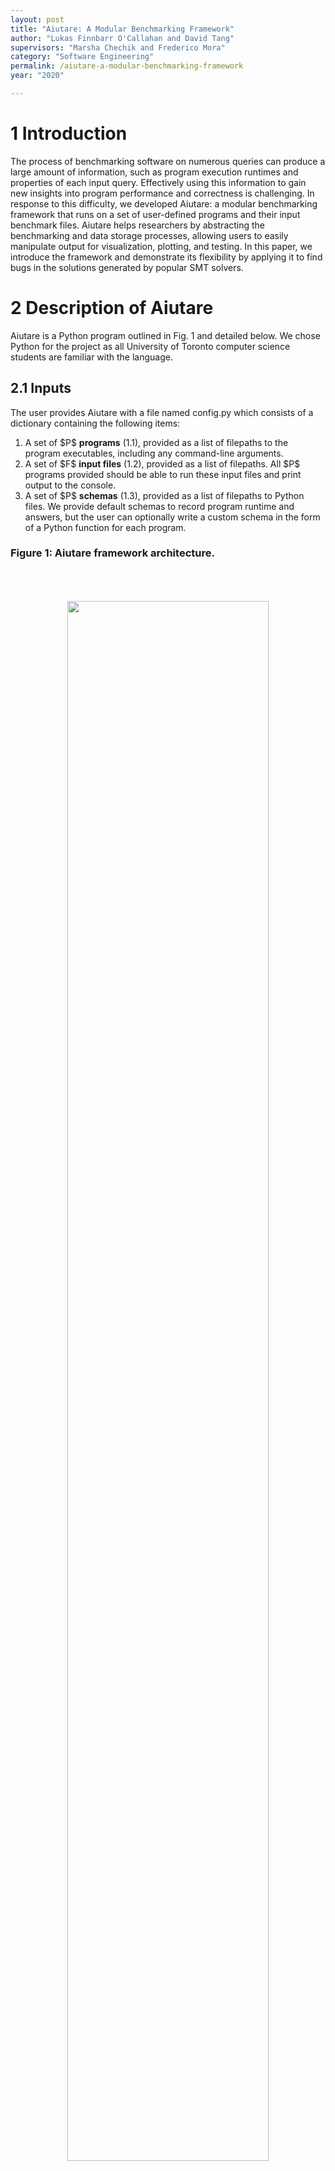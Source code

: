 ```yaml
---
layout: post
title: "Aiutare: A Modular Benchmarking Framework"
author: "Lukas Finnbarr O'Callahan and David Tang"
supervisors: "Marsha Chechik and Frederico Mora"
category: "Software Engineering"
permalink: /aiutare-a-modular-benchmarking-framework
year: "2020"

---
```


1 Introduction
============

The process of benchmarking software on numerous queries can produce a large amount of information, such as program execution runtimes and properties of each input query. Effectively using this information to gain new insights into program performance and correctness is challenging. In response to this difficulty, we developed Aiutare: a modular benchmarking framework that runs on a set of user-defined programs and their input benchmark files. Aiutare helps researchers by abstracting the benchmarking and data storage processes, allowing users to easily manipulate output for visualization, plotting, and testing. In this paper, we introduce
the framework and demonstrate its flexibility by applying it to find bugs in the solutions generated by popular SMT solvers. 



2 Description of Aiutare
==========

Aiutare is a Python program outlined in Fig. 1 and detailed below. We chose Python for the project as all University of Toronto computer science students are familiar with the language.

## 2.1 Inputs
The user provides Aiutare with a file named config.py which consists of a dictionary containing the following items:
<ol>
  <li>A set of $P$ <b>programs</b> (1.1), provided as a list of filepaths to the program executables, including any command-line arguments.</li>
  <li>A set of $F$ <b>input files</b> (1.2), provided as a list of filepaths. All $P$ programs provided should be able to run these input files and print output to the console.</li>
  <li>A set of $P$ <b>schemas</b> (1.3), provided as a list of filepaths to Python files. We provide default schemas to record program runtime and answers, but the user can optionally write a custom schema in the form of a Python function for each program.</li>
</ol>

### Figure 1: Aiutare framework architecture.
<p style="text-align: center;">
	<img align="middle" style="margin:50" height="80%" width="80%" src="{{ site.baseurl }}/assets/2019/OCallahan-1.png"/>
</p>

## 2.2 Subprocess Manager

The Subprocess Manager (2) uses Python’s subprocess module to run every program on every input file in parallel. The `Popen` interface is used to execute child programs; each invocation consists of a filepath to the program executable (1.1) including any desired command-line arguments, and the filepath of the input file (1.2). A complete invocation should be able to run directly in the terminal and have the format:

```sh
path/to/program_exe -arg=true test_input_file.txt
```

## 2.3 Output Parser

After terminating, each child program spawned by the Subprocess Manager (2) has its console output redirected to the Output Parser (3). Here, the appropriate program-specific schema (1.3) provided by the user is called to parse this output text into a dictionary of variables describing the performance and results of the child program. This dictionary is then written to Aiutare’s MongoDB database (4) as a MongoEngine schema object [2].

## 2.4 MongoDB Database

Once the Output Parser (3) finishes writing all results to the MongoDB database (4), Aiutare terminates and prints a summary of the benchmarking to the console. The results of the database can then be easily queried as MongoEngine objects or by using any compatible library or application, such as the MongoDB Compass GUI [1]. MongoDB was chosen as the database for Aiutare because it requires no adherence to fixed schemas or knowledge of SQL.

3 Evaluation
========

We use a domain-specific instantiation of Aiutare to evaluate its effectiveness. We aim to answer <b>RQ1</b>: given a research question $RQ_D$ in domain D, can Aiutare be adapted to generate meaningful results to aid in answering $RQ_D$?

We selected satisfiability modulo theories (SMT) solvers as our domain and asked the research question $RQ_{SMT}$ : can we develop a method to systematically validate the solutions produced by SMT solvers in order to catch bugs in these tools?

To the best of our knowledge, no systematic validation of SMT solver solutions exists in the literature, making our bug identification method a useful contribution to the field of SMT solver
research.

## 3.1 Domain: SMT Solvers

SMT solvers take SMT queries as input; a query is in the form of a set of variables and a set of constraints on these variables, as seen in Fig. 2.

The solver outputs the answer SAT if all constraints can be satisfied simultaneously, or UNSAT otherwise. If the solver answers SAT, then it also provides a solution: an SMT query with a concrete value assigned to each variable, as shown in Fig. 3.

SMT queries and SMT solver outputs are also easy to manipulate without modification due to standardization under SMT-LIB [3]; this consistency allowed us to provide Aiutare with a single schema to handle output from all SMT solvers, simplifying our development process.

### Figure 2: Example SMT Query.

<p style="text-align: center;">
	<img align="middle" style="margin:50" height="80%" width="80%" src="{{ site.baseurl }}/assets/2019/OCallahan-2.png"/>
</p>

### Figure 3: Example SMT Solution.

<p style="text-align: center;">
	<img align="middle" style="margin:50" height="55%" width="55%" src="{{ site.baseurl }}/assets/2019/OCallahan-3.png"/>
</p>

## 3.2 Setup

Our approach to answer $RQ_{SMT}$ consists of two calls to Aiutare and a database parsing procedure.

In the first Aiutare call, the user inputs are:

<ol>
  <li><b>programs </b>= an arbitrary number of SMT solvers.</li>
  <li><b>input files </b>= an arbitrary number of SMT queries.</li>
  <li><b>schemas </b>= modified Python functions that also write solver-produced solutions to the database every time a solver returns SAT.</li>
</ol>

Next, the second Aiutare call takes as inputs:

<ol>
  <li><b>programs </b>= all SMT solvers.</li>
  <li><b>input files </b>= all solver-produced solutions stored in the database after the first Aiutare call.</li>
  <li><b>schemas </b>= default schemas to record answers of SAT/UNSAT.</li>
</ol>

Once Aiutare has populated the database with these results, the remainder of the approach filters through the data, highlighting each program run where a solver called on an SMT query produced an erroneous answer and/or solution (Fig. 4). One bug type occurs when a solver answers UNSAT but a counterexample in the form of a supported solution disproves this answer. Another bug type occurs when a solution is deemed UNSAT by one or more solvers.

### Figure 4: Two Types of Bugs.

<p style="text-align: center;">
	<img align="middle" style="margin:50" height="75%" width="75%" src="{{ site.baseurl }}/assets/2019/OCallahan-4.png"/>
</p>

We selected three versions of Z3 and CVC4 to evaluate:

<ul>
  <li><b>z3_seq </b>- Z3 using *seq*, the default string solver.</li>
  <li><b>z3_str3 </b>- Z3 using *Z3str3* [4], a new alternative string solver.</li>
  <li><b>cvc4 </b>- CVC4 using the default string solver [5].</li>
</ul>

We ran these solvers on 17,936 SMT queries generated by the Kudzu symbolic execution framework [6].
We implemented our approach in less than 200 lines of Python, and ran the configuration of Aiutare located at [https://github.com/FinnbarrOC/aiutare](https://github.com/FinnbarrOC/aiutare) on a machine running 64-bit Ubuntu 18.04.Most of the script interacts with well-documented MongoDB APIs, requiring no knowledge of the inner workings of Aiutare. This level of abstraction combined with reliance on common MongoDB libraries ensures that Aiutare is easy to modify and use.


## 3.3 Results

We were able to systematically find nine bugs: three unsupported solutions and four disproven answers of UNSAT with z3_seq, and two unsupported solutions with cvc4.

An example bug taken from the test set of queries is shown in Fig. 5. This subtle bug is hard to catch because z3_seq gave the correct result, SAT, but provided the wrong solution.

<p style="text-align: center;">
	<img align="middle" style="margin:50" height="75%" width="75%" src="{{ site.baseurl }}/assets/2019/OCallahan-5.png"/>
</p>

Therefore, we positively answer $RQ_{SMT}$ and <b>RQ1</b>.

4 Summary and Future Work
===

Overall, we adapted Aiutare to analyze SMT solvers and answer a domain-specific research question, showcasing the flexibility of our framework. Our case study demonstrated that Aiutare can be used to find real-world bugs in current industrial software.

In the future, we plan to apply Aiutare to analyze the runtime performance of SMT and SAT solvers, test verification tools and equivalence checkers, and generate plots and regression models to describe program performance metrics.

## Acknowledgements

We thank Professor Marsha Chechik, Federico Mora, and the UofT Modeling Group for their mentorship and feedback. This research was supported by NSERC.

### References

1. [n.d.]. Compass. [https://www.mongodb.com/products/compass](https://www.mongodb.com/products/compass)

2. [n.d.]. MongoEngine. [http://mongoengine.org/](http://mongoengine.org/)

3. Clark Barrett, Pascal Fontaine, and Cesare Tinelli. 2017. The SMT-LIB Standard: Version 2.6.Technical Report. Department of Computer Science, The University of Iowa. Available at www.SMT-LIB.org.

4. M. Berzish, V. Ganesh, and Y. Zheng. 2017. Z3str3: A String Solver with Theory-aware Heuristics. In 2017 Formal Methods in Computer Aided Design (FMCAD). 55–59.

5. Tianyi Liang, Andrew Reynolds, Nestan Tsiskaridze, Cesare Tinelli, Clark Barrett, and Morgan Deters. 2016. An Efficient SMT Solver for String Constraints. Formal Methods in System Design 48, 3 (June 2016), 206–234. https://doi.org/10.1007/s10703-016-0247-6

6. Prateek Saxena, Devdatta Akhawe, Steve Hanna, Feng Mao, Stephen McCamant, and Dawn Song. [n.d.. A Symbolic Execution Framework for JavaScript.

{% include partials/download-button.html link="/assets/2019/pdf/OCallahan_2020.pdf"%}